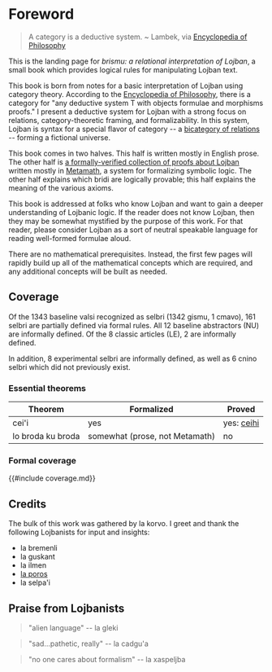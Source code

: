 # Foreword

> A category is a deductive system. ~ Lambek, via [Encyclopedia of
> Philosophy](https://plato.stanford.edu/entries/category-theory/)

This is the landing page for *brismu: a relational interpretation of Lojban*, a
small book which provides logical rules for manipulating Lojban text.

This book is born from notes for a basic interpretation of Lojban using
category theory. According to the [Encyclopedia of
Philosophy](https://plato.stanford.edu/entries/category-theory/), there is a
category for "any deductive system T with objects formulae and morphisms
proofs." I present a deductive system for Lojban with a strong focus on
relations, category-theoretic framing, and formalizability. In this system,
Lojban is syntax for a special flavor of category -- a [bicategory of
relations](https://ncatlab.org/nlab/show/bicategory+of+relations) -- forming a
fictional universe.

This book comes in two halves. This half is written mostly in English prose.
The other half is [a formally-verified collection of proofs about
Lojban](mmtheorems.html) written mostly in
[Metamath](https://us.metamath.org/), a system for formalizing symbolic logic.
The other half explains which bridi are logically provable; this half explains
the meaning of the various axioms.

This book is addressed at folks who know Lojban and want to gain a deeper
understanding of Lojbanic logic. If the reader does not know Lojban, then they
may be somewhat mystified by the purpose of this work. For that reader, please
consider Lojban as a sort of neutral speakable language for reading well-formed
formulae aloud.

There are no mathematical prerequisites. Instead, the first few pages will
rapidly build up all of the mathematical concepts which are required, and any
additional concepts will be built as needed.

## Coverage

Of the 1343 baseline valsi recognized as selbri (1342 gismu, 1 cmavo), 161
selbri are partially defined via formal rules. All 12 baseline abstractors (NU)
are informally defined. Of the 8 classic articles (LE), 2 are informally defined.

In addition, 8 experimental selbri are informally defined, as well as 6 cnino
selbri which did not previously exist.

### Essential theorems

Theorem | Formalized | Proved
---|---|---
cei'i | yes | yes: [ceihi](ceihi.html)
lo broda ku broda | somewhat (prose, not Metamath) | no

### Formal coverage

{{#include coverage.md}}

## Credits

The bulk of this work was gathered by la korvo. I greet and thank the following
Lojbanists for input and insights:

* la bremenli
* la guskant
* la ilmen
* [la poros](https://pcy.ulyssis.be/)
* la selpa'i

## Praise from Lojbanists

> "alien language" -- la gleki

> "sad...pathetic, really" -- la cadgu'a

> "no one cares about formalism" -- la xaspeljba

